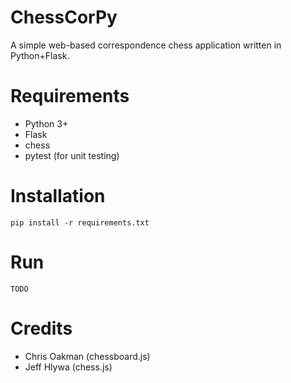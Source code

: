 ChessCorPy
====================
A simple web-based correspondence chess application written in Python+Flask.

Requirements
============
* Python 3+
* Flask
* chess
* pytest (for unit testing)

Installation
============
```pip install -r requirements.txt```

Run
===
```TODO```

Credits
=======
* Chris Oakman (chessboard.js)
* Jeff Hlywa (chess.js)
